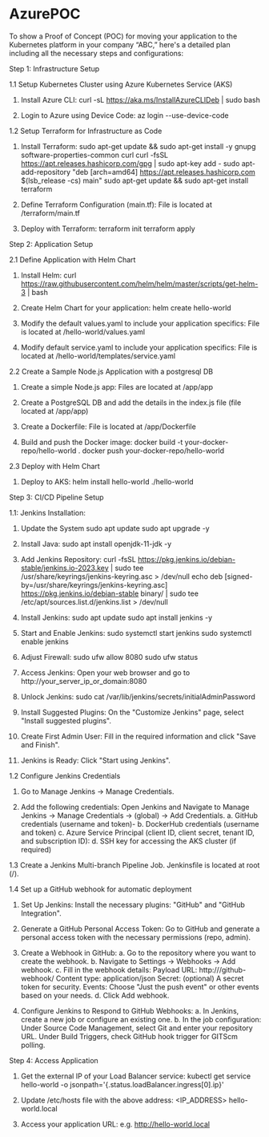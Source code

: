 # AzurePOC
To show a Proof of Concept (POC) for moving your application to the Kubernetes platform in your company “ABC,” here's a detailed plan including 
all the necessary steps and configurations:

Step 1: Infrastructure Setup

1.1 Setup Kubernetes Cluster using Azure Kubernetes Service (AKS)
1. Install Azure CLI:
    curl -sL https://aka.ms/InstallAzureCLIDeb | sudo bash

2. Login to Azure using Device Code:
     az login --use-device-code   

1.2 Setup Terraform for Infrastructure as Code
1. Install Terraform:
    sudo apt-get update && sudo apt-get install -y gnupg software-properties-common curl
    curl -fsSL https://apt.releases.hashicorp.com/gpg | sudo apt-key add -
    sudo apt-add-repository "deb [arch=amd64] https://apt.releases.hashicorp.com $(lsb_release -cs) main"
    sudo apt-get update && sudo apt-get install terraform

2. Define Terraform Configuration (main.tf):
    File is located at /terraform/main.tf
   
4. Deploy with Terraform:
     terraform init
     terraform apply


Step 2: Application Setup

2.1 Define Application with Helm Chart
1. Install Helm:
     curl https://raw.githubusercontent.com/helm/helm/master/scripts/get-helm-3 | bash
   
2. Create Helm Chart for your application:
     helm create hello-world
   
3. Modify the default values.yaml to include your application specifics:
     File is located at /hello-world/values.yaml

4. Modify default service.yaml to include your application specifics:
     File is located at /hello-world/templates/service.yaml
   
2.2 Create a Sample Node.js Application with a postgresql DB
1. Create a simple Node.js app:
     Files are located at /app/app

2. Create a PostgreSQL DB and add the details in the index.js file (file located at /app/app) 
   
3. Create a Dockerfile:
     File is located at /app/Dockerfile
   
4. Build and push the Docker image:
     docker build -t your-docker-repo/hello-world .
     docker push your-docker-repo/hello-world

2.3 Deploy with Helm Chart
1. Deploy to AKS:
     helm install hello-world ./hello-world

Step 3: CI/CD Pipeline Setup

1.1: Jenkins Installation: 
1. Update the System
     sudo apt update
     sudo apt upgrade -y

2. Install Java: 
    sudo apt install openjdk-11-jdk -y
   
3. Add Jenkins Repository: 
     curl -fsSL https://pkg.jenkins.io/debian-stable/jenkins.io-2023.key | sudo tee \
    /usr/share/keyrings/jenkins-keyring.asc > /dev/null
    echo deb [signed-by=/usr/share/keyrings/jenkins-keyring.asc] \
    https://pkg.jenkins.io/debian-stable binary/ | sudo tee \
    /etc/apt/sources.list.d/jenkins.list > /dev/null

4. Install Jenkins: 
     sudo apt update
     sudo apt install jenkins -y

5. Start and Enable Jenkins: 
     sudo systemctl start jenkins
     sudo systemctl enable jenkins

6. Adjust Firewall: 
      sudo ufw allow 8080
      sudo ufw status

7. Access Jenkins: 
      Open your web browser and go to http://your_server_ip_or_domain:8080
    
8. Unlock Jenkins: 
      sudo cat /var/lib/jenkins/secrets/initialAdminPassword

9. Install Suggested Plugins: 
      On the "Customize Jenkins" page, select "Install suggested plugins".
   
10. Create First Admin User: 
      Fill in the required information and click "Save and Finish".
    
11. Jenkins is Ready: 
      Click "Start using Jenkins".

1.2 Configure Jenkins Credentials
1. Go to Manage Jenkins -> Manage Credentials.
   
2. Add the following credentials: Open Jenkins and Navigate to Manage Jenkins -> Manage Credentials -> (global) -> Add Credentials.
     a. GitHub credentials (username and token)- 
     b. DockerHub credentials (username and token)
     c. Azure Service Principal (client ID, client secret, tenant ID, and subscription ID): 
     d. SSH key for accessing the AKS cluster (if required)
   
1.3 Create a Jenkins Multi-branch Pipeline Job.
      Jenkinsfile is located at root (/).

1.4 Set up a GitHub webhook for automatic deployment
1. Set Up Jenkins:
     Install the necessary plugins: "GitHub" and "GitHub Integration".
   
3. Generate a GitHub Personal Access Token:
      Go to GitHub and generate a personal access token with the necessary permissions (repo, admin).

4. Create a Webhook in GitHub:
      a. Go to the repository where you want to create the webhook.
      b. Navigate to Settings -> Webhooks -> Add webhook.
      c. Fill in the webhook details:
         Payload URL: http://<your-jenkins-url>/github-webhook/
         Content type: application/json
         Secret: (optional) A secret token for security.
         Events: Choose "Just the push event" or other events based on your needs.
      d. Click Add webhook.
   
5. Configure Jenkins to Respond to GitHub Webhooks:
      a. In Jenkins, create a new job or configure an existing one.
      b. In the job configuration:
           Under Source Code Management, select Git and enter your repository URL.
           Under Build Triggers, check GitHub hook trigger for GITScm polling.

Step 4: Access Application
1. Get the external IP of your Load Balancer service:
       kubectl get service hello-world -o jsonpath='{.status.loadBalancer.ingress[0].ip}'

2. Update /etc/hosts file with the above address: 
       <IP_ADDRESS> hello-world.local

3. Access your application URL:
       e.g. http://hello-world.local


